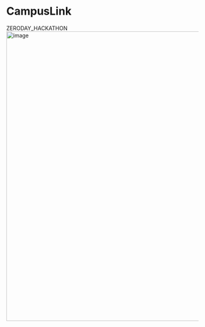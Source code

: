 # CampusLink
ZERODAY_HACKATHON
<img width="1679" height="758" alt="image" src="https://github.com/user-attachments/assets/0439cb4c-3345-4bcb-a993-99a17fad2fbc" />


